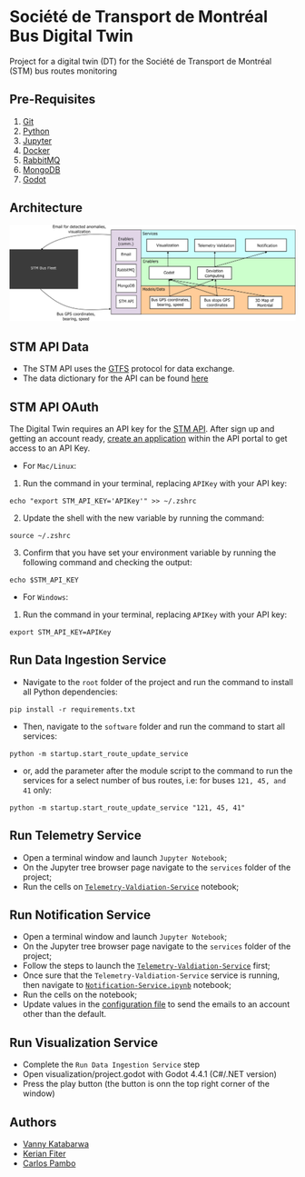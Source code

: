 # Société de Transport de Montréal Bus Digital Twin
Project for a digital twin (DT) for the Société de Transport de Montréal (STM) bus routes monitoring

## Pre-Requisites

1. [Git](https://git-scm.com/)
2. [Python](https://www.python.org/)
3. [Jupyter](https://jupyter.org/)
4. [Docker](https://www.docker.com/)
5. [RabbitMQ](https://www.rabbitmq.com/)
6. [MongoDB](https://www.mongodb.com/)
7. [Godot](https://godotengine.org/)

## Architecture

![](architecture.png)


## STM API Data
- The STM API uses the [GTFS](https://gtfs.org/) protocol for data exchange.
- The data dictionary for the API can be found [here](https://developers.google.com/transit/gtfs-realtime/reference?hl=en)


## STM API OAuth

The Digital Twin requires an API key for the [STM API](https://portail.developpeurs.stm.info/apihub/#/login). After sign up and getting an account ready,
[create an application](https://portail.developpeurs.stm.info/apihub/#/applications/create) within the API portal to get access to an API Key.

- For `Mac/Linux`:
1. Run the command in your terminal, replacing `APIKey` with your API key:
```
echo "export STM_API_KEY='APIKey'" >> ~/.zshrc
```
2. Update the shell with the new variable by running the command:
```
source ~/.zshrc
```
3. Confirm that you have set your environment variable by running the following command and checking the output:
```
echo $STM_API_KEY
```

- For `Windows`:
1. Run the command in your terminal, replacing `APIKey` with your API key:
```
export STM_API_KEY=APIKey
```


## Run Data Ingestion Service

- Navigate to the `root` folder of the project and run the command to install all Python dependencies:
```
pip install -r requirements.txt
```

- Then, navigate to the `software` folder and run the command to start all services:
```
python -m startup.start_route_update_service
```

- or, add the parameter after the module script to the command to run the services for a select number of bus routes, i.e: for buses `121, 45, and 41` only:
```
python -m startup.start_route_update_service "121, 45, 41"
```


## Run Telemetry Service

- Open a terminal window and launch `Jupyter Notebook`;
- On the Jupyter tree browser page navigate to the `services` folder of the project;
- Run the cells on [`Telemetry-Valdiation-Service`](services/Telemetry-Validation-Service.ipynb) notebook;


## Run Notification Service

- Open a terminal window and launch `Jupyter Notebook`;
- On the Jupyter tree browser page navigate to the `services` folder of the project;
- Follow the steps to launch the [`Telemetry-Valdiation-Service`](services/Telemetry-Validation-Service.ipynb) first;
- Once sure that the `Telemetry-Valdiation-Service` service is running, then navigate to [`Notification-Service.ipynb`](services/Notification-Service.ipynb) notebook;
- Run the cells on the notebook;
- Update values in the [configuration file](services/startup.conf) to send the emails to an account other than the default.


## Run Visualization Service

- Complete the `Run Data Ingestion Service` step
- Open visualization/project.godot with Godot 4.4.1 (C#/.NET version)
- Press the play button (the button is onn the top right corner of the window)


## Authors

- [Vanny Katabarwa](mailto:vanny-nicole.kayirangwa-katabarwa@polymtl.ca?subject[Github]%LOG6953FE-STM-Digital%Twin)
- [Kerian Fiter](mailto:kerian.fiter@polymtl.ca?subject[Github]%LOG6953FE-STM-Digital%Twin)
- [Carlos Pambo](mailto:carlos.pambo@polymtl.ca?subject[Github]%LOG6953FE-STM-Digital%Twin)
